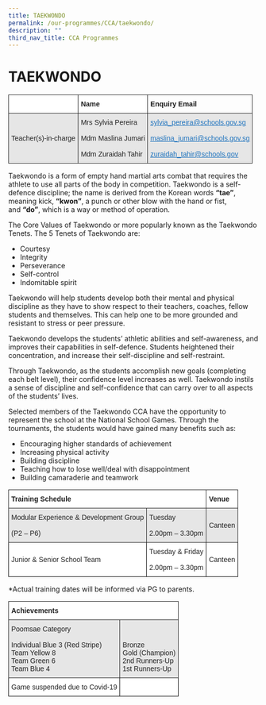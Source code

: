 ```yaml
---
title: TAEKWONDO
permalink: /our-programmes/CCA/taekwondo/
description: ""
third_nav_title: CCA Programmes
---
```


<h1><b>TAEKWONDO</b></h1>

<table style="border-collapse:collapse;border-spacing:0" class="tg"><thead><tr><th style="background-color:#FFF;border-color:#222222;border-style:solid;border-width:1px;color:#222;font-family:Arial, sans-serif;font-size:14px;font-weight:bold;overflow:hidden;padding:10px 5px;text-align:left;vertical-align:top;word-break:normal"></th><th style="background-color:#FFF;border-color:#222222;border-style:solid;border-width:1px;color:#222;font-family:Arial, sans-serif;font-size:14px;font-weight:bold;overflow:hidden;padding:10px 5px;text-align:left;vertical-align:top;word-break:normal"><span style="font-weight:bold">Name</span></th><th style="border-color:#222222;border-style:solid;border-width:1px;font-family:Arial, sans-serif;font-size:14px;font-weight:bold;overflow:hidden;padding:10px 5px;text-align:left;vertical-align:top;word-break:normal">Enquiry Email</th></tr></thead><tbody><tr><td style="background-color:#E6E6E6;border-color:#222222;border-style:solid;border-width:1px;color:#222;font-family:Arial, sans-serif;font-size:14px;overflow:hidden;padding:10px 5px;text-align:left;vertical-align:middle;word-break:normal">Teacher(s)-in-charge</td><td style="background-color:#E6E6E6;border-color:#222222;border-style:solid;border-width:1px;color:#222;font-family:Arial, sans-serif;font-size:14px;overflow:hidden;padding:10px 5px;text-align:left;vertical-align:middle;word-break:normal">Mrs Sylvia Pereira<br><br>Mdm Maslina Jumari<br><br>Mdm Zuraidah Tahir</td><td style="background-color:#E6E6E6;border-color:#222222;border-style:solid;border-width:1px;color:#1E73BE;font-family:Arial, sans-serif;font-size:14px;overflow:hidden;padding:10px 5px;text-align:left;text-decoration:underline;vertical-align:top;word-break:normal"><a href="mailto:sylvia_pereira@schools.gov.sg" target="_blank" rel="noopener noreferrer"><span style="text-decoration:underline;color:#1E73BE;background-color:transparent">sylvia_pereira@schools.gov.sg</span></a><br><br><a href="mailto:maslina_jumari@schools.gov.sg" target="_blank" rel="noopener noreferrer"><span style="text-decoration:underline;color:#1E73BE;background-color:transparent">maslina_jumari@schools.gov.sg</span></a><br><br><a href="mailto:zuraidah_tahir@schools.gov.sg" target="_blank" rel="noopener noreferrer"><span style="text-decoration:underline;color:#1E73BE;background-color:transparent">zuraidah_tahir@schools.gov</span></a></td></tr></tbody></table>







Taekwondo is a form of empty hand martial arts combat that requires the athlete to use all parts of the body in competition. Taekwondo is a self-defence discipline; the name is derived from the Korean words **“tae”**, meaning kick, **“kwon”**, a punch or other blow with the hand or fist, and **“do”**, which is a way or method of operation.

The Core Values of Taekwondo or more popularly known as the Taekwondo Tenets. The 5 Tenets of Taekwondo are:

*   Courtesy
*   Integrity
*   Perseverance
*   Self-control
*   Indomitable spirit

Taekwondo will help students develop both their mental and physical discipline as they have to show respect to their teachers, coaches, fellow students and themselves. This can help one to be more grounded and resistant to stress or peer pressure.

Taekwondo develops the students’ athletic abilities and self-awareness, and improves their capabilities in self-defence. Students heightened their concentration, and increase their self-discipline and self-restraint.

Through Taekwondo, as the students accomplish new goals (completing each belt level), their confidence level increases as well. Taekwondo instils a sense of discipline and self-confidence that can carry over to all aspects of the students’ lives.

Selected members of the Taekwondo CCA have the opportunity to represent the school at the National School Games. Through the tournaments, the students would have gained many benefits such as:

*   Encouraging higher standards of achievement
*   Increasing physical activity
*   Building discipline
*   Teaching how to lose well/deal with disappointment
*   Building camaraderie and teamwork









<table style="border-collapse:collapse;border-spacing:0" class="tg"><thead><tr><th style="background-color:#FFF;border-color:#222222;border-style:solid;border-width:1px;color:#222;font-family:Arial, sans-serif;font-size:14px;font-weight:bold;overflow:hidden;padding:10px 5px;text-align:left;vertical-align:top;word-break:normal" colspan="2"><span style="font-weight:bold">Training Schedule</span></th><th style="background-color:#FFF;border-color:#222222;border-style:solid;border-width:1px;color:#222;font-family:Arial, sans-serif;font-size:14px;font-weight:bold;overflow:hidden;padding:10px 5px;text-align:left;vertical-align:top;word-break:normal"><span style="font-weight:bold">Venue</span></th></tr></thead><tbody><tr><td style="background-color:#E6E6E6;border-color:#222222;border-style:solid;border-width:1px;color:#222;font-family:Arial, sans-serif;font-size:14px;overflow:hidden;padding:10px 5px;text-align:left;vertical-align:middle;word-break:normal">Modular Experience &amp; Development Group<br><br>(P2 – P6)</td><td style="background-color:#E6E6E6;border-color:#222222;border-style:solid;border-width:1px;color:#222;font-family:Arial, sans-serif;font-size:14px;overflow:hidden;padding:10px 5px;text-align:left;vertical-align:middle;word-break:normal">Tuesday<br><br>2.00pm – 3.30pm</td><td style="background-color:#E6E6E6;border-color:#222222;border-style:solid;border-width:1px;color:#222;font-family:Arial, sans-serif;font-size:14px;overflow:hidden;padding:10px 5px;text-align:left;vertical-align:middle;word-break:normal">Canteen</td></tr><tr><td style="background-color:#FFF;border-color:black;border-style:solid;border-width:1px;color:#222;font-family:Arial, sans-serif;font-size:14px;overflow:hidden;padding:10px 5px;text-align:left;vertical-align:middle;word-break:normal">Junior &amp; Senior School Team</td><td style="background-color:#FFF;border-color:black;border-style:solid;border-width:1px;color:#222;font-family:Arial, sans-serif;font-size:14px;overflow:hidden;padding:10px 5px;text-align:left;vertical-align:middle;word-break:normal">Tuesday &amp; Friday<br><br>2.00pm – 3.30pm</td><td style="background-color:#FFF;border-color:black;border-style:solid;border-width:1px;color:#222;font-family:Arial, sans-serif;font-size:14px;overflow:hidden;padding:10px 5px;text-align:left;vertical-align:middle;word-break:normal">Canteen</td></tr></tbody></table>

\*Actual training dates will be informed via PG to parents.

<table style="border-collapse:collapse;border-spacing:0" class="tg"><thead><tr><th style="background-color:#FFF;border-color:#222222;border-style:solid;border-width:1px;color:#222;font-family:Arial, sans-serif;font-size:14px;font-weight:bold;overflow:hidden;padding:10px 5px;text-align:left;vertical-align:top;word-break:normal" colspan="2"><span style="font-weight:bold">Achievements</span></th></tr></thead><tbody><tr><td style="background-color:#E6E6E6;border-color:#222222;border-style:solid;border-width:1px;color:#222;font-family:Arial, sans-serif;font-size:14px;overflow:hidden;padding:10px 5px;text-align:left;vertical-align:top;word-break:normal">Poomsae Category<br><br>Individual Blue 3 (Red Stripe)<br>Team Yellow 8<br>Team Green 6<br>Team Blue 4</td><td style="background-color:#E6E6E6;border-color:#222222;border-style:solid;border-width:1px;color:#222;font-family:Arial, sans-serif;font-size:14px;overflow:hidden;padding:10px 5px;text-align:left;vertical-align:middle;word-break:normal"> <br><br>Bronze<br>Gold (Champion)<br>2nd Runners-Up<br>1st Runners-Up</td></tr><tr><td style="background-color:#FFF;border-color:black;border-style:solid;border-width:1px;color:#222;font-family:Arial, sans-serif;font-size:14px;overflow:hidden;padding:10px 5px;text-align:left;vertical-align:middle;word-break:normal">Game suspended due to Covid-19</td><td style="background-color:#FFF;border-color:black;border-style:solid;border-width:1px;color:#222;font-family:Arial, sans-serif;font-size:14px;overflow:hidden;padding:10px 5px;text-align:left;vertical-align:middle;word-break:normal"> </td></tr></tbody></table>